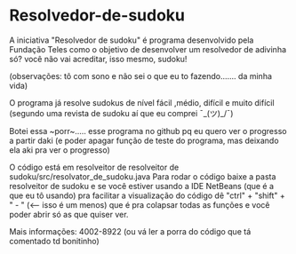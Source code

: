# Resolvedor-de-sudoku
A iniciativa "Resolvedor de sudoku" é programa desenvolvido pela Fundação Teles como o objetivo
de desenvolver um resolvedor de adivinha só? você não vai acreditar, isso mesmo, sudoku!

(observações: tô com sono e não sei o que eu to fazendo....... da minha vida)



O programa já resolve sudokus de nível fácil ,médio, difícil e muito difícil (segundo uma revista de sudoku aí que eu comprei ¯\_(ツ)_/¯)

Botei essa ~porr~..... esse programa no github pq eu quero ver o progresso a partir daki (e poder apagar função de teste do programa, mas deixando ela aki pra ver o progresso)



O código está em resolveitor de resolveitor de sudoku/src/resolvator_de_sudoku.java
Para rodar o código baixe a pasta resolveitor de sudoku e se você estiver usando a IDE NetBeans (que é a que eu tô usando) pra facilitar a visualização do código dê "ctrl" + "shift" + " - " (<-- isso é um menos) que é pra colapsar todas as funções e você poder abrir só as que quiser ver.



Mais informações: 4002-8922 (ou vá ler a porra do código que tá comentado td bonitinho)
